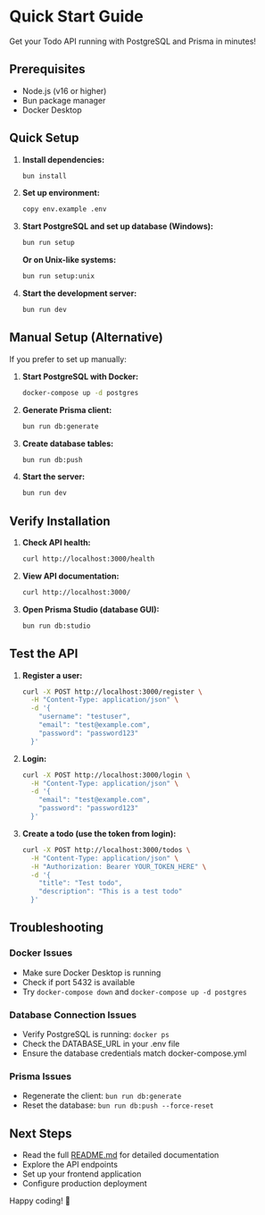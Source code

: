 # Quick Start Guide

Get your Todo API running with PostgreSQL and Prisma in minutes!

## Prerequisites

- Node.js (v16 or higher)
- Bun package manager
- Docker Desktop

## Quick Setup

1. **Install dependencies:**
   ```bash
   bun install
   ```

2. **Set up environment:**
   ```bash
   copy env.example .env
   ```

3. **Start PostgreSQL and set up database (Windows):**
   ```bash
   bun run setup
   ```

   **Or on Unix-like systems:**
   ```bash
   bun run setup:unix
   ```

4. **Start the development server:**
   ```bash
   bun run dev
   ```

## Manual Setup (Alternative)

If you prefer to set up manually:

1. **Start PostgreSQL with Docker:**
   ```bash
   docker-compose up -d postgres
   ```

2. **Generate Prisma client:**
   ```bash
   bun run db:generate
   ```

3. **Create database tables:**
   ```bash
   bun run db:push
   ```

4. **Start the server:**
   ```bash
   bun run dev
   ```

## Verify Installation

1. **Check API health:**
   ```bash
   curl http://localhost:3000/health
   ```

2. **View API documentation:**
   ```bash
   curl http://localhost:3000/
   ```

3. **Open Prisma Studio (database GUI):**
   ```bash
   bun run db:studio
   ```

## Test the API

1. **Register a user:**
   ```bash
   curl -X POST http://localhost:3000/register \
     -H "Content-Type: application/json" \
     -d '{
       "username": "testuser",
       "email": "test@example.com",
       "password": "password123"
     }'
   ```

2. **Login:**
   ```bash
   curl -X POST http://localhost:3000/login \
     -H "Content-Type: application/json" \
     -d '{
       "email": "test@example.com",
       "password": "password123"
     }'
   ```

3. **Create a todo (use the token from login):**
   ```bash
   curl -X POST http://localhost:3000/todos \
     -H "Content-Type: application/json" \
     -H "Authorization: Bearer YOUR_TOKEN_HERE" \
     -d '{
       "title": "Test todo",
       "description": "This is a test todo"
     }'
   ```

## Troubleshooting

### Docker Issues
- Make sure Docker Desktop is running
- Check if port 5432 is available
- Try `docker-compose down` and `docker-compose up -d postgres`

### Database Connection Issues
- Verify PostgreSQL is running: `docker ps`
- Check the DATABASE_URL in your .env file
- Ensure the database credentials match docker-compose.yml

### Prisma Issues
- Regenerate the client: `bun run db:generate`
- Reset the database: `bun run db:push --force-reset`

## Next Steps

- Read the full [README.md](README.md) for detailed documentation
- Explore the API endpoints
- Set up your frontend application
- Configure production deployment

Happy coding! 🚀 